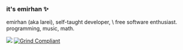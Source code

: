 ### it's emirhan ✨
emirhan (aka larei), self-taught developer, \ free software enthusiast. programming, music, math.

[![](https://img.shields.io/badge/gpg-536E733339578EFF-313131?style=flat&color=313131)](https://github.com/lareii.gpg)
[![Grind Compliant](https://img.shields.io/badge/Grind-Compliant-blue?style=flat&labelColor=545454&color=313131)](https://github.com/The-Grindhouse/guidelines)
